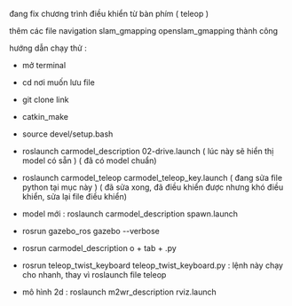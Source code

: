 
đang fix chương trình điều khiển từ bàn phím ( teleop )

thêm các file navigation slam_gmapping openslam_gmapping thành công

hướng dẫn chạy thử :
- mở terminal
- cd nơi muốn lưu file
- git clone link
- catkin_make
- source devel/setup.bash
- roslaunch carmodel_description 02-drive.launch 
( lúc này sẽ hiển thị model có sẵn ) ( đã có model chuẩn)
- roslaunch carmodel_teleop carmodel_teleop_key.launch 
( đang sửa file python tại mục này ) ( đã sửa xong, đã điều khiển được nhưng khó điều khiển, sửa lại file điều khiển)

- model mới : roslaunch carmodel_description spawn.launch
- rosrun gazebo_ros gazebo --verbose
- rosrun carmodel_description o + tab + .py
- rosrun teleop_twist_keyboard teleop_twist_keyboard.py : lệnh này chạy cho nhanh, thay vì roslaunch file teleop
- mô hình 2d : roslaunch m2wr_description rviz.launch

